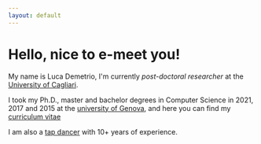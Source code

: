 ```yaml
---
layout: default
---
```


# Hello, nice to e-meet you! 

My name is Luca Demetrio, I'm currently *post-doctoral researcher* at the [University of Cagliari](https://pralab.diee.unica.it/). 

I took my Ph.D., master and bachelor degrees in Computer Science in 2021, 2017 and 2015 at the [university of Genova](https://dibris.unige.it), and here you can find my [curriculum vitae](assets/CV.pdf)

I am also a [tap dancer](https://en.wikipedia.org/wiki/Tap_dance) with 10+ years of experience.

